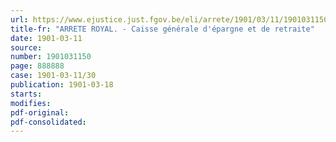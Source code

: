 ```yaml
---
url: https://www.ejustice.just.fgov.be/eli/arrete/1901/03/11/1901031150/justel
title-fr: "ARRETE ROYAL. - Caisse générale d'épargne et de retraite"
date: 1901-03-11
source:
number: 1901031150
page: 888888
case: 1901-03-11/30
publication: 1901-03-18
starts:
modifies:
pdf-original:
pdf-consolidated:
---
```


